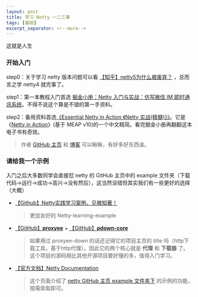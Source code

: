 ```yaml
---
layout: post
title: 学习 Netty 一二三事
tags: [基础]
excerpt_separator: <!--more-->
---
```


这就是人生

<!--more-->

### 开始入门

step0：关于学习 netty 版本问题可以看 [【知乎】netty5为什么被废弃？](https://www.zhihu.com/question/52858514) ，总而言之学 netty4 就完事了。

step1：第一本教程入门首选 [掘金小册：Netty 入门与实战：仿写微信 IM 即时通讯系统](https://juejin.im/book/5b4bc28bf265da0f60130116)。不得不说这个算是不错的第一手资料。

step2：备用资料首选[《Essential Netty in Action 《Netty 实战(精髓)》》](https://waylau.com/essential-netty-in-action/index.html)。它是《[Netty in Action](https://manning.com/maurer/)》(基于 MEAP v10)的一个中文精简。看完掘金小册再翻翻这本电子书有奇效。

> 作者 [GitHub 主页](https://github.com/waylau?tab=repositories) 和 [博客](https://waylau.com/) 可以瞅瞅，有好多好东西诶。

### 请给我一个示例

入门之后大多数同学会直接怼 netty 的 GitHub 主页中的 example 文件夹（下载代码→运行→成功→高兴→没有然后），这当然没错但其实我们有一些更好的选择（大概）

- [【Github】Netty实践学习案例，见微知著！](https://github.com/sanshengshui/netty-learning-example)

  > 更加友好的 Netty-learning-example

- [【GitHub】**proxyee**](https://github.com/monkeyWie/proxyee) + [【GitHub】**pdown-core**]()

  > 如果用过 proxyee-down 的话还记得它的项目主页的 title 吗（http下载工具，基于http代理）。因此它的两个核心就是 **代理** 和 **下载器** 了。这个项目的源码相比其他开源项目要好懂的多，值得入门学习。

- [【官方文档】Netty Documentation](https://netty.io/wiki/index.html)

  > 这个页面介绍了 [netty GitHub 主页 example 文件夹下](https://github.com/netty/netty/tree/4.1/example/src/main/java/io/netty/example) 的示例的功能，按需索取即可。

